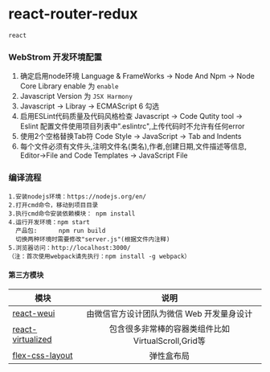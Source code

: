 # react-router-redux
```
react
```

### WebStrom 开发环境配置
1. 确定启用node环境 Language & FrameWorks -> Node And Npm -> Node Core Library enable 为 `enable`
2. Javascript Version 为 `JSX Harmony`
3. Javascript -> Libray -> ECMAScript 6 勾选
4. 启用ESLint代码质量及代码风格检查 Javascript -> Code Qutity tool -> Eslint
   配置文件使用项目列表中".eslintrc",上传代码时不允许有任何error
5. 使用2个空格替换Tab符 Code Style -> JavaScript -> Tab and Indents
6. 每个文件必须有文件头,注明文件名(类名),作者,创建日期,文件描述等信息, Editor->File and Code Templates -> JavaScript File


### 编译流程
```
1.安装nodejs环境：https://nodejs.org/en/
2.打开cmd命令，移动到项目目录
3.执行cmd命令安装依赖模块： npm install 
4.运行开发环境：npm start
  产品包:      npm run build
  切换两种环境时需要修改"server.js"(根据文件内注释)
5.浏览器访问：http://localhost:3000/
（注：首次使用webpack请先执行：npm install -g webpack）
```

#### 第三方模块

| 模块   |      说明
|----------|:-------------:|
| [react-weui](https://github.com/weui/react-weui) | 由微信官方设计团队为微信 Web 开发量身设计
| [react-virtualized](https://github.com/bvaughn/react-virtualized) | 包含很多非常棒的容器类组件比如VirtualScroll,Grid等
| [flex-css-layout](https://github.com/1340641314/flex-css-layout) | 弹性盒布局